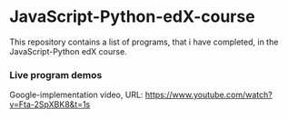 # JavaScript-Python-edX-course
This repository contains a list of programs, that i have completed, in the JavaScript-Python edX course.

### Live program demos
Google-implementation video, URL: https://www.youtube.com/watch?v=Fta-2SpXBK8&t=1s
